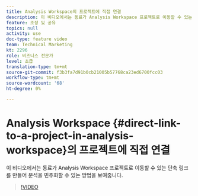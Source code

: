 ```yaml
---
title: Analysis Workspace의 프로젝트에 직접 연결
description: 이 비디오에서는 동료가 Analysis Workspace 프로젝트로 이동할 수 있는 단축 링크를 만들어 분석을 민주화할 수 있는 방법을 보여줍니다.
feature: 조정 및 공유
topics: null
activity: use
doc-type: feature video
team: Technical Marketing
kt: 2296
role: 비즈니스 전문가
level: 초급
translation-type: tm+mt
source-git-commit: f3b3fa7d91b0cb21005b57768ca23ed6700fcc03
workflow-type: tm+mt
source-wordcount: '68'
ht-degree: 0%

---
```



# Analysis Workspace {#direct-link-to-a-project-in-analysis-workspace}의 프로젝트에 직접 연결

이 비디오에서는 동료가 Analysis Workspace 프로젝트로 이동할 수 있는 단축 링크를 만들어 분석을 민주화할 수 있는 방법을 보여줍니다.

>[!VIDEO](https://video.tv.adobe.com/v/24710/?quality=12)
